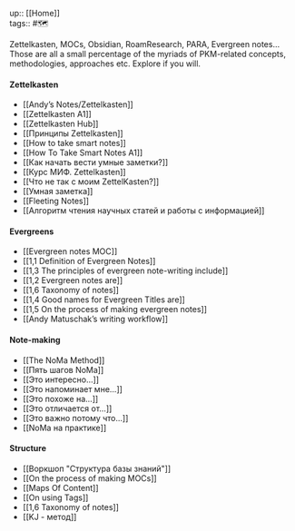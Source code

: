 up:: [[Home]] <br>
tags:: #🗺️ 

Zettelkasten, MOCs, Obsidian, RoamResearch, PARA, Evergreen notes… Those are all a small percentage of the myriads of PKM-related concepts, methodologies, approaches etc. Explore if you will.

#### Zettelkasten 
- [[Andy’s Notes/Zettelkasten]]
- [[Zettelkasten A1]]
- [[Zettelkasten Hub]]
- [[Принципы Zettelkasten]]
- [[How to take smart notes]]
- [[How To Take Smart Notes A1]]
- [[Как начать вести умные заметки?]]
- [[Курс МИФ. Zettelkasten]]
- [[Что не так с моим ZettelKasten?]]
- [[Умная заметка]]
- [[Fleeting Notes]]
- [[Алгоритм чтения научных статей и работы с информацией]]

#### Evergreens
- [[Evergreen notes MOC]]
- [[1,1 Definition of Evergreen Notes]]
- [[1,3 The principles of evergreen note-writing include]]
- [[1,2 Evergreen notes are]]
- [[1,6 Taxonomy of notes]]
- [[1,4 Good names for Evergreen Titles are]]
- [[1,5 On the process of making evergreen notes]]
- [[Andy Matuschak’s writing workflow]]

#### Note-making
- [[The NoMa Method]]
- [[Пять шагов NoMa]]
- [[Это интересно...]]
- [[Это напоминает мне...]]
- [[Это похоже на...]]
- [[Это отличается от...]]
- [[Это важно потому что...]]
- [[NoMa на практике]]

#### Structure
- [[Воркшоп "Структура базы знаний"]]
- [[On the process of making MOCs]]
- [[Maps Of Content]]
- [[On using Tags]]
- [[1,6 Taxonomy of notes]]
- [[KJ - метод]]
